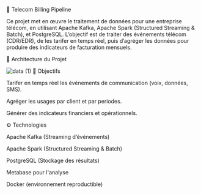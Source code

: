 📡 Telecom Billing Pipeline

Ce projet met en œuvre le traitement de données pour une entreprise télécom, en utilisant Apache Kafka, Apache Spark (Structured Streaming & Batch), et PostgreSQL. L’objectif est de traiter des événements télécom (CDR/EDR), de les tarifer en temps réel, puis d’agréger les données pour produire des indicateurs de facturation mensuels.

🧱 Architecture du Projet

![data (1)](https://github.com/user-attachments/assets/e79a4a1b-b6d5-403c-916e-630c4433766f)
🚀 Objectifs

Tarifer en temps réel les événements de communication (voix, données, SMS).

Agréger les usages par client et par periodes.

Générer des indicateurs financiers et opérationnels.

⚙️ Technologies

Apache Kafka (Streaming d’événements)

Apache Spark (Structured Streaming & Batch)

PostgreSQL (Stockage des résultats)

Metabase pour l'analyse

Docker (environnement reproductible)
